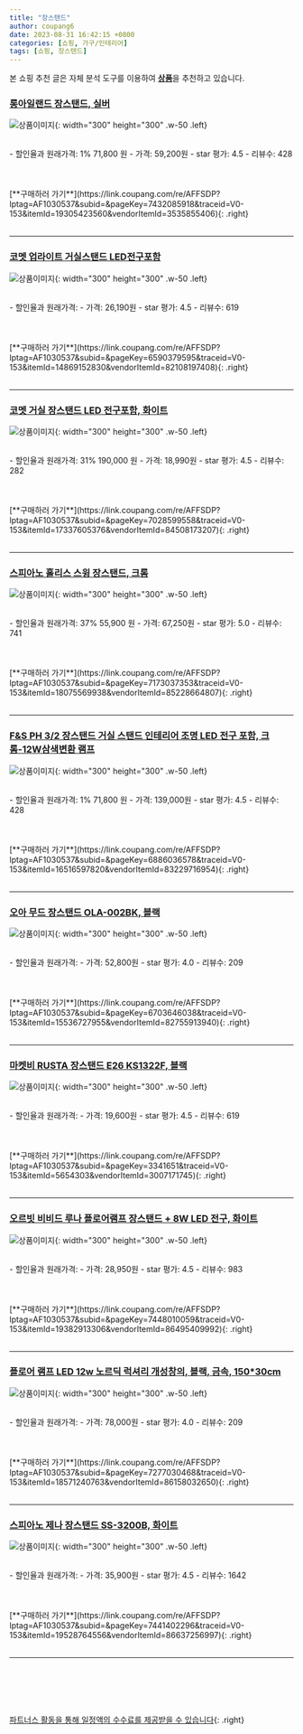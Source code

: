 ```yaml
---
title: "장스탠드"
author: coupang6
date: 2023-08-31 16:42:15 +0800
categories: [쇼핑, 가구/인테리어]
tags: [쇼핑, 장스탠드]
---
```


본 쇼핑 추천 글은 자체 분석 도구를 이용하여 [**상품**](https://link.coupang.com/a/bao1ui)을 추천하고 있습니다.

### [롱아일랜드 장스탠드, 실버](https://link.coupang.com/re/AFFSDP?lptag=AF1030537&subid=&pageKey=7432085918&traceid=V0-153&itemId=19305423560&vendorItemId=3535855406)

![상품이미지](https://thumbnail10.coupangcdn.com/thumbnails/remote/230x230ex/image/vendor_inventory/2331/4051b4c36b93a466c24ad592b7fc09becba2fde624e968aa4d13befbe52a.jpg){: width="300" height="300" .w-50 .left}


<br>
- 할인율과 원래가격: 1%  71,800   원
- 가격: 59,200원
- star 평가: 4.5
- 리뷰수: 428
<br>
<br>
<br>
<br>
[**구매하러 가기**](https://link.coupang.com/re/AFFSDP?lptag=AF1030537&subid=&pageKey=7432085918&traceid=V0-153&itemId=19305423560&vendorItemId=3535855406){: .right}
<br>
<br>

---

### [코멧 업라이트 거실스탠드 LED전구포함](https://link.coupang.com/re/AFFSDP?lptag=AF1030537&subid=&pageKey=6590379595&traceid=V0-153&itemId=14869152830&vendorItemId=82108197408)

![상품이미지](https://thumbnail8.coupangcdn.com/thumbnails/remote/230x230ex/image/retail/images/7891602229598433-88cec424-e3b2-4bc7-bedf-f1cf337d7fe1.jpg){: width="300" height="300" .w-50 .left}


<br>
- 할인율과 원래가격: 
- 가격: 26,190원
- star 평가: 4.5
- 리뷰수: 619
<br>
<br>
<br>
<br>
[**구매하러 가기**](https://link.coupang.com/re/AFFSDP?lptag=AF1030537&subid=&pageKey=6590379595&traceid=V0-153&itemId=14869152830&vendorItemId=82108197408){: .right}
<br>
<br>

---

### [코멧 거실 장스탠드 LED 전구포함, 화이트](https://link.coupang.com/re/AFFSDP?lptag=AF1030537&subid=&pageKey=7028599558&traceid=V0-153&itemId=17337605376&vendorItemId=84508173207)

![상품이미지](https://thumbnail9.coupangcdn.com/thumbnails/remote/230x230ex/image/retail/images/538858469184984-f52e7b6d-4b63-42ff-a21f-10dc3a5bdf95.jpg){: width="300" height="300" .w-50 .left}


<br>
- 할인율과 원래가격: 31%  190,000   원
- 가격: 18,990원
- star 평가: 4.5
- 리뷰수: 282
<br>
<br>
<br>
<br>
[**구매하러 가기**](https://link.coupang.com/re/AFFSDP?lptag=AF1030537&subid=&pageKey=7028599558&traceid=V0-153&itemId=17337605376&vendorItemId=84508173207){: .right}
<br>
<br>

---

### [스피아노 홀리스 스윙 장스탠드, 크롬](https://link.coupang.com/re/AFFSDP?lptag=AF1030537&subid=&pageKey=7173037353&traceid=V0-153&itemId=18075569938&vendorItemId=85228664807)

![상품이미지](https://thumbnail10.coupangcdn.com/thumbnails/remote/230x230ex/image/rs_quotation_api/8u2o1rcr/8d9c82a8cd844cd8b0f9dd94cb441bba.jpg){: width="300" height="300" .w-50 .left}


<br>
- 할인율과 원래가격: 37%  55,900   원
- 가격: 67,250원
- star 평가: 5.0
- 리뷰수: 741
<br>
<br>
<br>
<br>
[**구매하러 가기**](https://link.coupang.com/re/AFFSDP?lptag=AF1030537&subid=&pageKey=7173037353&traceid=V0-153&itemId=18075569938&vendorItemId=85228664807){: .right}
<br>
<br>

---

### [F&S PH 3/2 장스탠드 거실 스탠드 인테리어 조명 LED 전구 포함, 크롬-12W삼색변환 램프](https://link.coupang.com/re/AFFSDP?lptag=AF1030537&subid=&pageKey=6886036578&traceid=V0-153&itemId=16516597820&vendorItemId=83229716954)

![상품이미지](https://thumbnail6.coupangcdn.com/thumbnails/remote/230x230ex/image/vendor_inventory/b148/8b6adba7a18f283bd492368a6f587eefcce3f08e32d2615ec2553ac752ee.jpg){: width="300" height="300" .w-50 .left}


<br>
- 할인율과 원래가격: 1%  71,800   원
- 가격: 139,000원
- star 평가: 4.5
- 리뷰수: 428
<br>
<br>
<br>
<br>
[**구매하러 가기**](https://link.coupang.com/re/AFFSDP?lptag=AF1030537&subid=&pageKey=6886036578&traceid=V0-153&itemId=16516597820&vendorItemId=83229716954){: .right}
<br>
<br>

---

### [오아 무드 장스탠드 OLA-002BK, 블랙](https://link.coupang.com/re/AFFSDP?lptag=AF1030537&subid=&pageKey=6703646038&traceid=V0-153&itemId=15536727955&vendorItemId=82755913940)

![상품이미지](https://thumbnail7.coupangcdn.com/thumbnails/remote/230x230ex/image/retail/images/1137051842475979-08ac57fa-2625-48f8-8fd7-7fb39a96a83c.jpg){: width="300" height="300" .w-50 .left}


<br>
- 할인율과 원래가격: 
- 가격: 52,800원
- star 평가: 4.0
- 리뷰수: 209
<br>
<br>
<br>
<br>
[**구매하러 가기**](https://link.coupang.com/re/AFFSDP?lptag=AF1030537&subid=&pageKey=6703646038&traceid=V0-153&itemId=15536727955&vendorItemId=82755913940){: .right}
<br>
<br>

---

### [마켓비 RUSTA 장스탠드 E26 KS1322F, 블랙](https://link.coupang.com/re/AFFSDP?lptag=AF1030537&subid=&pageKey=3341651&traceid=V0-153&itemId=5654303&vendorItemId=3007171745)

![상품이미지](https://thumbnail7.coupangcdn.com/thumbnails/remote/230x230ex/image/product/image/vendoritem/2019/02/13/3007171745/85c0adb3-ad46-4847-a7a0-89fa79ce6037.jpg){: width="300" height="300" .w-50 .left}


<br>
- 할인율과 원래가격: 
- 가격: 19,600원
- star 평가: 4.5
- 리뷰수: 619
<br>
<br>
<br>
<br>
[**구매하러 가기**](https://link.coupang.com/re/AFFSDP?lptag=AF1030537&subid=&pageKey=3341651&traceid=V0-153&itemId=5654303&vendorItemId=3007171745){: .right}
<br>
<br>

---

### [오르빗 비비드 루나 플로어램프 장스탠드 + 8W LED 전구, 화이트](https://link.coupang.com/re/AFFSDP?lptag=AF1030537&subid=&pageKey=7448010059&traceid=V0-153&itemId=19382913306&vendorItemId=86495409992)

![상품이미지](https://thumbnail7.coupangcdn.com/thumbnails/remote/230x230ex/image/rs_quotation_api/helm0wcd/678bb3db5ef94fc08c3c9b0fdff426bd.jpg){: width="300" height="300" .w-50 .left}


<br>
- 할인율과 원래가격: 
- 가격: 28,950원
- star 평가: 4.5
- 리뷰수: 983
<br>
<br>
<br>
<br>
[**구매하러 가기**](https://link.coupang.com/re/AFFSDP?lptag=AF1030537&subid=&pageKey=7448010059&traceid=V0-153&itemId=19382913306&vendorItemId=86495409992){: .right}
<br>
<br>

---

### [플로어 램프 LED 12w 노르딕 럭셔리 개성창의, 블랙, 금속, 150*30cm](https://link.coupang.com/re/AFFSDP?lptag=AF1030537&subid=&pageKey=7277030468&traceid=V0-153&itemId=18571240763&vendorItemId=86158032650)

![상품이미지](https://thumbnail8.coupangcdn.com/thumbnails/remote/230x230ex/image/vendor_inventory/6d59/e986bab402be9ab20d54113780a815a7ceecc017f9d1a4816e986757fafe.jpeg){: width="300" height="300" .w-50 .left}


<br>
- 할인율과 원래가격: 
- 가격: 78,000원
- star 평가: 4.0
- 리뷰수: 209
<br>
<br>
<br>
<br>
[**구매하러 가기**](https://link.coupang.com/re/AFFSDP?lptag=AF1030537&subid=&pageKey=7277030468&traceid=V0-153&itemId=18571240763&vendorItemId=86158032650){: .right}
<br>
<br>

---

### [스피아노 제나 장스탠드 SS-3200B, 화이트](https://link.coupang.com/re/AFFSDP?lptag=AF1030537&subid=&pageKey=7441402296&traceid=V0-153&itemId=19528764556&vendorItemId=86637256997)

![상품이미지](https://thumbnail7.coupangcdn.com/thumbnails/remote/230x230ex/image/rs_quotation_api/3ckflrta/47f9ed45ddb84ca380c408232d2da425.jpg){: width="300" height="300" .w-50 .left}


<br>
- 할인율과 원래가격: 
- 가격: 35,900원
- star 평가: 4.5
- 리뷰수: 1642
<br>
<br>
<br>
<br>
[**구매하러 가기**](https://link.coupang.com/re/AFFSDP?lptag=AF1030537&subid=&pageKey=7441402296&traceid=V0-153&itemId=19528764556&vendorItemId=86637256997){: .right}
<br>
<br>

---
<br><br><br><br><br> [파트너스 활동을 통해 일정액의 수수료를 제공받을 수 있습니다](https://link.coupang.com/a/bao1ui){: .right}